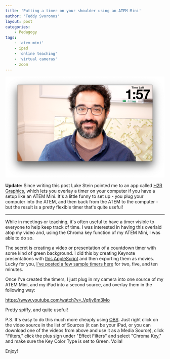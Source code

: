 ```yaml
---
title: 'Putting a timer on your shoulder using an ATEM Mini'
author: 'Teddy Svoronos'
layout: post
categories:
    - Pedagogy
tags:
    - 'atem mini'
    - ipad
    - 'online teaching'
    - 'virtual cameras'
    - zoom
---
```


![](assets/img/2020-09-atem.png)

**Update:** Since writing this post Luke Stein pointed me to an app called [H2R Graphics](https://heretorecord.com/graphics/), which lets you overlay a timer on your computer if you have a setup like an ATEM Mini. It's a little funny to set up - you plug your computer into the ATEM, and then back from the ATEM to the computer - but the result is a pretty flexible timer that's quite useful!

* * *

While in meetings or teaching, it's often useful to have a timer visible to everyone to help keep track of time. I was interested in having this overlaid atop my video and, using the Chroma key function of my ATEM Mini, I was able to do so.

The secret is creating a video or presentation of a countdown timer with some kind of green background. I did this by creating Keynote presentations with [this AppleScript](https://iworkautomation.com/keynote/examples-countdown.html) and then exporting them as movies. Lucky for you, [I've posted a few sample timers here](https://www.icloud.com/sharedalbum/#B0hGLLXGLGw0p4s) for two, five, and ten minutes.

Once I've created the timers, I just plug in my camera into one source of my ATEM Mini, and my iPad into a second source, and overlay them in the following way:

https://www.youtube.com/watch?v=_Vqfjv8m3Mo 

Pretty spiffy, and quite useful!

P.S. It's easy to do this much more cheaply using [OBS](https://obsproject.com). Just right click on the video source in the list of Sources (it can be your iPad, or you can download one of the videos from above and use it as a Media Source), click "Filters," click the plus sign under "Effect Filters" and select "Chroma Key," and make sure the Key Color Type is set to Green. Voila!

Enjoy!
